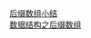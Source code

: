 [后缀数组小结](https://blog.csdn.net/xymscau/article/details/50527214)  
[数据结构之后缀数组](http://dongxicheng.org/structure/suffix-array/)  
